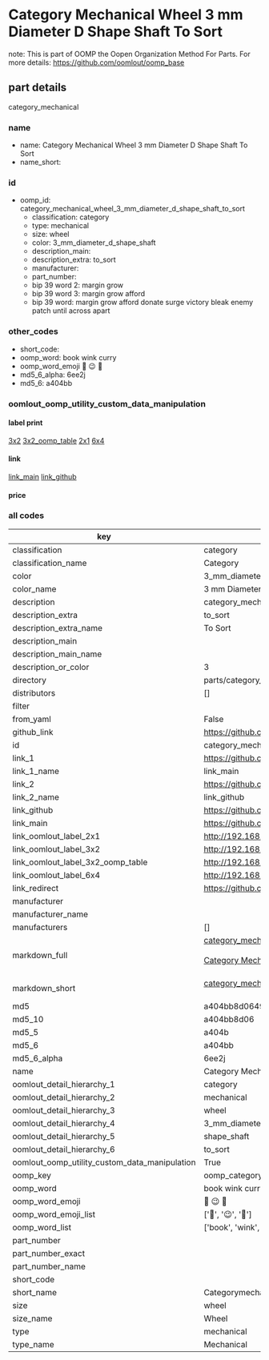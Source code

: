 # Category Mechanical Wheel 3 mm Diameter D Shape Shaft To Sort  

note: This is part of OOMP the Oopen Organization Method For Parts. For more details: https://github.com/oomlout/oomp_base

##  part details
  



category_mechanical



### name
* name: Category Mechanical Wheel 3 mm Diameter D Shape Shaft To Sort
* name_short: 
### id
* oomp_id: category_mechanical_wheel_3_mm_diameter_d_shape_shaft_to_sort
  * classification: category
  * type: mechanical
  * size: wheel
  * color: 3_mm_diameter_d_shape_shaft
  * description_main: 
  * description_extra: to_sort
  * manufacturer: 
  * part_number: 
  * bip 39 word 2: margin grow
  * bip 39 word 3: margin grow afford
  * bip 39 word: margin grow afford donate surge victory bleak enemy patch until across apart

### other_codes
* short_code: 
* oomp_word: book wink curry
* oomp_word_emoji :book: :wink: :curry:
* md5_6_alpha: 6ee2j
* md5_6: a404bb






### oomlout_oomp_utility_custom_data_manipulation
#### label print
[3x2](http://192.168.1.245:1112/?label=oomp%206ee2j)
[3x2_oomp_table](http://192.168.1.108:1112/?label=oomp%206ee2j)
[2x1](http://192.168.1.242:1112/?label=oomp%206ee2j)
[6x4](http://192.168.1.55:1112/?label=oomp%206ee2j)    

#### link

[link_main](https://github.com/oomlout/oomlout_oomp_version_1_messy/tree/main/parts/category_mechanical_wheel_3_mm_diameter_d_shape_shaft_to_sort) [link_github](https://github.com/oomlout/oomlout_oomp_version_1_messy/tree/main/parts/category_mechanical_wheel_3_mm_diameter_d_shape_shaft_to_sort)                             

#### price







### all codes 
| key | value |  
| --- | --- |  
| classification | category |  
| classification_name | Category |  
| color | 3_mm_diameter_d_shape_shaft |  
| color_name | 3 mm Diameter D Shape Shaft |  
| description | category_mechanical |  
| description_extra | to_sort |  
| description_extra_name | To Sort |  
| description_main |  |  
| description_main_name |  |  
| description_or_color | 3  |  
| directory | parts/category_mechanical_wheel_3_mm_diameter_d_shape_shaft_to_sort |  
| distributors | [] |  
| filter |  |  
| from_yaml | False |  
| github_link | https://github.com/oomlout/oomlout_oomp_part_src/tree/main/parts/category_mechanical_wheel_3_mm_diameter_d_shape_shaft_to_sort |  
| id | category_mechanical_wheel_3_mm_diameter_d_shape_shaft_to_sort |  
| link_1 | https://github.com/oomlout/oomlout_oomp_version_1_messy/tree/main/parts/category_mechanical_wheel_3_mm_diameter_d_shape_shaft_to_sort |  
| link_1_name | link_main |  
| link_2 | https://github.com/oomlout/oomlout_oomp_version_1_messy/tree/main/parts/category_mechanical_wheel_3_mm_diameter_d_shape_shaft_to_sort |  
| link_2_name | link_github |  
| link_github | https://github.com/oomlout/oomlout_oomp_version_1_messy/tree/main/parts/category_mechanical_wheel_3_mm_diameter_d_shape_shaft_to_sort |  
| link_main | https://github.com/oomlout/oomlout_oomp_version_1_messy/tree/main/parts/category_mechanical_wheel_3_mm_diameter_d_shape_shaft_to_sort |  
| link_oomlout_label_2x1 | http://192.168.1.242:1112/?label=oomp%206ee2j |  
| link_oomlout_label_3x2 | http://192.168.1.245:1112/?label=oomp%206ee2j |  
| link_oomlout_label_3x2_oomp_table | http://192.168.1.108:1112/?label=oomp%206ee2j |  
| link_oomlout_label_6x4 | http://192.168.1.55:1112/?label=oomp%206ee2j |  
| link_redirect | https://github.com/oomlout/oomlout_oomp_version_1_messy/tree/main/parts/category_mechanical_wheel_3_mm_diameter_d_shape_shaft_to_sort |  
| manufacturer |  |  
| manufacturer_name |  |  
| manufacturers | [] |  
| markdown_full | [category_mechanical_wheel_3_mm_diameter_d_shape_shaft_to_sort](none)<br>[](none)<br>[Category Mechanical Wheel 3 Mm Diameter D Shape Shaft To Sort](none)<br><br> |  
| markdown_short | [category_mechanical_wheel_3_mm_diameter_d_shape_shaft_to_sort](none)<br><br> |  
| md5 | a404bb8d0649e2f3ceed241008d9c43f |  
| md5_10 | a404bb8d06 |  
| md5_5 | a404b |  
| md5_6 | a404bb |  
| md5_6_alpha | 6ee2j |  
| name | Category Mechanical Wheel 3 mm Diameter D Shape Shaft To Sort |  
| oomlout_detail_hierarchy_1 | category |  
| oomlout_detail_hierarchy_2 | mechanical |  
| oomlout_detail_hierarchy_3 | wheel |  
| oomlout_detail_hierarchy_4 | 3_mm_diameter_d |  
| oomlout_detail_hierarchy_5 | shape_shaft |  
| oomlout_detail_hierarchy_6 | to_sort |  
| oomlout_oomp_utility_custom_data_manipulation | True |  
| oomp_key | oomp_category_mechanical_wheel_3_mm_diameter_d_shape_shaft_to_sort |  
| oomp_word | book wink curry |  
| oomp_word_emoji | :book: :wink: :curry: |  
| oomp_word_emoji_list | [':book:', ':wink:', ':curry:'] |  
| oomp_word_list | ['book', 'wink', 'curry'] |  
| part_number |  |  
| part_number_exact |  |  
| part_number_name |  |  
| short_code |  |  
| short_name | Categorymechanical |  
| size | wheel |  
| size_name | Wheel |  
| type | mechanical |  
| type_name | Mechanical |  
